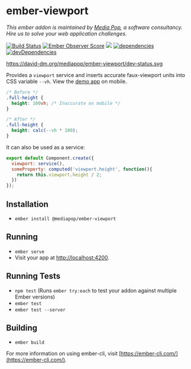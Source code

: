 # ember-viewport

*This ember addon is maintained by [Media Pop](https://www.mediapop.co), a software consultancy. Hire us to solve your web application challenges.*

[![Build Status](https://travis-ci.org/mediapop/ember-viewport.svg?branch=master)](https://travis-ci.org/mediapop/ember-viewport)
[![Ember Observer Score](https://emberobserver.com/badges/-mediapop-ember-viewport.svg)](https://emberobserver.com/addons/@mediapop/ember-viewport)
<a href="https://codeclimate.com/github/mediapop/ember-viewport/maintainability"><img src="https://api.codeclimate.com/v1/badges/afe2d4d60342ea89b4fd/maintainability" /></a>
[![dependencies](https://david-dm.org/mediapop/ember-viewport/status.svg)](https://david-dm.org/poetic/ember-cli-github-pages)
[![devDependencies](https://david-dm.org/mediapop/ember-viewport/dev-status.svg)](https://david-dm.org/poetic/ember-cli-github-pages?type=dev)

https://david-dm.org/mediapop/ember-viewport/dev-status.svg

Provides a `viewport` service and inserts accurate faux-viewport units into CSS variable `--vh`. View the [demo app](https://mediapop.github.io/ember-viewport/) on mobile.

```css
/* Before */
.full-height {
  height: 100vh; /* Inaccurate on mobile */
}

/* After */
.full-height {
  height: calc(--vh * 100);
}
```

It can also be used as a service:

```js
export default Component.create({
  viewport: service(),
  someProperty: computed('viewport.height', function(){
    return this.viewport.height / 2;
  })
});
```

## Installation

* `ember install @mediapop/ember-viewport`

## Running

* `ember serve`
* Visit your app at [http://localhost:4200](http://localhost:4200).

## Running Tests

* `npm test` (Runs `ember try:each` to test your addon against multiple Ember versions)
* `ember test`
* `ember test --server`

## Building

* `ember build`

For more information on using ember-cli, visit [https://ember-cli.com/](https://ember-cli.com/).
